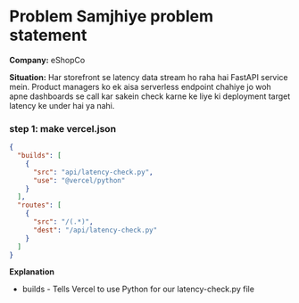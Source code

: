 # Problem Samjhiye problem statement

**Company:**
eShopCo

**Situation:** 
Har storefront se latency data stream ho raha hai FastAPI service mein. Product managers ko ek 
aisa serverless endpoint chahiye jo woh apne dashboards se call kar sakein check
karne ke liye ki deployment target latency ke under hai ya nahi.

### step 1: make vercel.json

```json
{
  "builds": [
    {
      "src": "api/latency-check.py",
      "use": "@vercel/python"
    }
  ],
  "routes": [
    {
      "src": "/(.*)",
      "dest": "/api/latency-check.py"
    }
  ]
}
```

**Explanation**
- builds - Tells Vercel to use Python for our latency-check.py file
